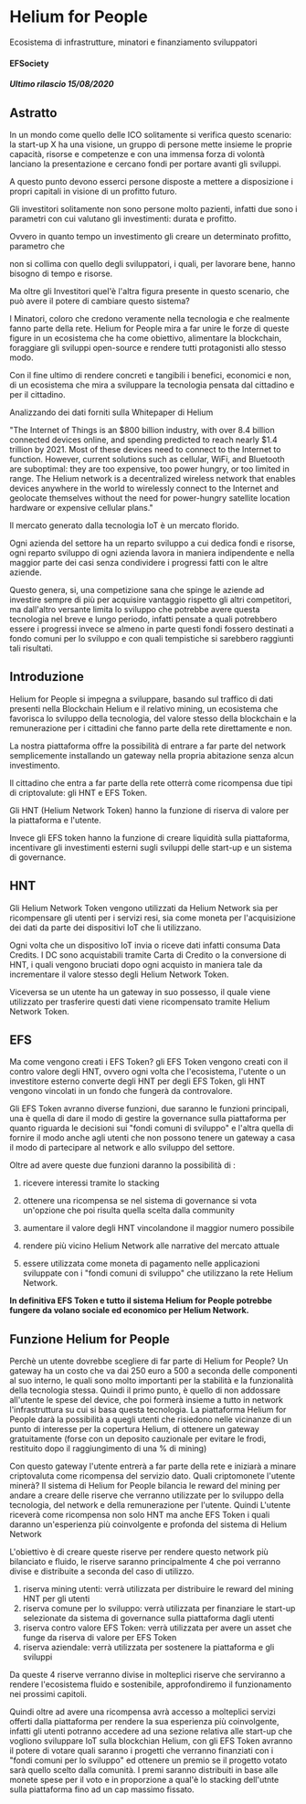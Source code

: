# Helium for People
Ecosistema di infrastrutture, minatori e finanziamento sviluppatori


#### EFSociety
##### Ultimo rilascio 15/08/2020

## Astratto
In un mondo come quello delle ICO solitamente si verifica questo scenario: la start-up X ha una visione, un gruppo di persone mette insieme le proprie capacità, risorse e competenze e con una immensa forza di volontà lanciano la presentazione e cercano fondi per portare avanti gli sviluppi.

A questo punto devono esserci persone disposte a mettere a disposizione i propri capitali in visione di un profitto futuro.

Gli investitori solitamente non sono persone molto pazienti, infatti due sono i parametri con cui valutano gli investimenti: durata e profitto.

Ovvero in quanto tempo un investimento gli creare un determinato profitto, parametro che

non si collima con quello degli sviluppatori, i quali, per lavorare bene, hanno bisogno di tempo e risorse.

Ma oltre gli Investitori quel'è l'altra figura presente in questo scenario, che può avere il potere di cambiare questo sistema?

I Minatori, coloro che credono veramente nella tecnologia e che realmente fanno parte della rete.
Helium for People mira a far unire le forze di queste figure in un ecosistema che ha come obiettivo, alimentare la blockchain, foraggiare gli sviluppi open-source e rendere tutti protagonisti allo stesso modo.

Con il fine ultimo di rendere concreti e tangibili i benefici, economici e non, di un ecosistema che mira a sviluppare la tecnologia pensata dal cittadino e per il cittadino.

Analizzando dei dati forniti sulla Whitepaper di Helium

"The Internet of Things is an $800 billion industry, with over 8.4 billion connected devices online, and spending predicted to reach nearly $1.4 trillion by 2021.
Most of these devices need to connect to the Internet to function. However, current solutions such as cellular, WiFi, and Bluetooth are suboptimal: they are too expensive, too power hungry, or too limited in range. The Helium network is a decentralized wireless network that enables devices anywhere in the world to wirelessly connect to the Internet and geolocate themselves without the need for power-hungry satellite location hardware or expensive cellular plans."

Il mercato generato dalla tecnologia IoT è un mercato florido.

Ogni azienda del settore ha un reparto sviluppo a cui dedica fondi e risorse, ogni reparto sviluppo di ogni azienda lavora in maniera indipendente e nella maggior parte dei casi senza condividere i progressi fatti con le altre aziende.

Questo genera, si, una competizione sana che spinge le aziende ad investire sempre di più per acquisire vantaggio rispetto gli altri competitori, ma dall'altro versante limita lo sviluppo che potrebbe avere questa tecnologia nel breve e lungo periodo, infatti pensate a quali potrebbero essere i progressi invece se almeno in parte questi fondi fossero destinati a fondo comuni per lo sviluppo e con quali tempistiche si sarebbero raggiunti tali risultati.

## Introduzione
Helium for People si impegna a sviluppare, basando sul traffico di dati presenti nella Blockchain Helium e il relativo mining, un ecosistema che favorisca lo sviluppo della tecnologia, del valore stesso della blockchain e la remunerazione per i cittadini che fanno parte della rete direttamente e non.

La nostra piattaforma offre la possibilità di entrare a far parte del network semplicemente installando un gateway nella propria abitazione senza alcun investimento.

Il cittadino che entra a far parte della rete otterrà come ricompensa due tipi di criptovalute: gli HNT e EFS Token.

Gli HNT (Helium Network Token) hanno la funzione di riserva di valore per la piattaforma e l'utente.

Invece gli EFS token hanno la funzione di creare liquidità sulla piattaforma, incentivare gli investimenti esterni sugli sviluppi delle start-up e un sistema di governance.

## HNT
Gli Helium Network Token vengono utilizzati da Helium Network sia per ricompensare gli utenti per i servizi resi, sia come moneta per l'acquisizione dei dati da parte dei dispositivi IoT che li utilizzano.

Ogni volta che un dispositivo IoT invia o riceve dati infatti consuma Data Credits.
I DC sono acquistabili tramite Carta di Credito o la conversione di HNT, i quali vengono bruciati dopo ogni acquisto in maniera tale da incrementare il valore stesso degli Helium Network Token.

Viceversa se un utente ha un gateway in suo possesso, il quale viene utilizzato per trasferire questi dati viene ricompensato tramite Helium Network Token.

## EFS
Ma come vengono creati i EFS Token? gli EFS Token vengono creati con il contro valore degli HNT, ovvero ogni volta che l'ecosistema, l'utente o un investitore esterno converte degli HNT per degli EFS Token, gli HNT vengono vincolati in un fondo che fungerà da controvalore.

Gli EFS Token avranno diverse funzioni, due saranno le funzioni principali, una è quella di dare il modo di gestire la governance sulla piattaforma per quanto riguarda le decisioni sui "fondi comuni di sviluppo" e l'altra quella di fornire il modo anche agli utenti che non possono tenere un gateway a casa il modo di partecipare al network e allo sviluppo del settore.

Oltre ad avere queste due funzioni daranno la possibilità di :

1. ricevere interessi tramite lo stacking

2. ottenere una ricompensa se nel sistema di governance si vota un'opzione che poi risulta quella scelta dalla community

3. aumentare il valore degli HNT vincolandone il maggior numero possibile

4. rendere più vicino Helium Network alle narrative del mercato attuale

5. essere utilizzata come moneta di pagamento nelle applicazioni sviluppate con i "fondi comuni di sviluppo" che utilizzano la rete Helium Network.

**In definitiva EFS Token e tutto il sistema Helium for People potrebbe fungere da volano sociale ed economico per Helium Network.**

## Funzione Helium for People 
Perchè un utente dovrebbe scegliere di far parte di Helium for People?
Un gateway ha un costo che va dai 250 euro a 500 a seconda delle componenti al suo interno, le quali sono molto importanti per la stabilità e la funzionalità della tecnologia stessa.
Quindi il primo punto, è quello di non addossare all'utente le spese del device, che poi formerà insieme a tutto in network l'infrastruttura su cui si basa questa tecnologia.
La piattaforma Helium for People darà la possibilità a quegli utenti che risiedono nelle vicinanze di un punto di interesse per la copertura Helium, di ottenere un gateway gratuitamente (forse con un deposito cauzionale per evitare le frodi, restituito dopo il raggiungimento di una % di mining)

Con questo gateway l'utente entrerà a far parte della rete e iniziarà a minare criptovaluta come ricompensa del servizio dato. Quali criptomonete l'utente minerà?
Il sistema di Helium for People bilancia le reward del mining per andare a creare delle riserve che verranno utilizzate per lo sviluppo della tecnologia, del network e della remunerazione per l'utente.
Quindi L'utente riceverà come ricompensa non solo HNT ma anche EFS Token i quali daranno un'esperienza più coinvolgente e profonda del sistema di Helium Network 

L'obiettivo è di creare queste riserve per rendere questo network più bilanciato e fluido, le riserve saranno principalmente 4 che poi verranno divise e distribuite a seconda del caso di utilizzo.

1) riserva mining utenti: verrà utilizzata per distribuire le reward del mining HNT per gli utenti
2) riserva comune per lo sviluppo: verrà utilizzata per finanziare le start-up selezionate da sistema di governance sulla piattaforma dagli utenti
3) riserva contro valore EFS Token: verrà utilizzata per avere un asset che funge da riserva di valore per EFS Token
4) riserva aziendale: verrà utilizzata per sostenere la piattaforma e gli sviluppi

Da queste 4 riserve verranno divise in molteplici riserve che serviranno a rendere l'ecosistema fluido e sostenibile, approfondiremo il funzionamento nei prossimi capitoli.

Quindi oltre ad avere una ricompensa avrà accesso a molteplici servizi offerti dalla piattaforma per rendere la sua esperienza più coinvolgente, infatti gli utenti potranno accedere ad una sezione relativa alle start-up che vogliono sviluppare IoT sulla blockchian Helium, con gli EFS Token avranno il potere di votare quali saranno i progetti che verranno finanziati con i "fondi comuni per lo sviluppo" ed ottenere un premio se il progetto votato sarà quello scelto dalla comunità.
I premi saranno distribuiti in base alle monete spese per il voto e in proporzione a qual'è lo stacking dell'utnte sulla piattaforma fino ad un cap massimo fissato.








